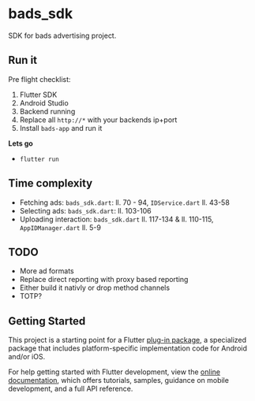 # bads_sdk

SDK for bads advertising project.


## Run it

Pre flight checklist:
1. Flutter SDK
2. Android Studio
3. Backend running
4. Replace all `http://*` with your backends ip+port
5. Install `bads-app` and run it

**Lets go**
- `flutter run`


## Time complexity

- Fetching ads: `bads_sdk.dart`: ll. 70 - 94, `IDService.dart` ll. 43-58
- Selecting ads: `bads_sdk.dart`: ll. 103-106
- Uploading interaction: `bads_sdk.dart` ll. 117-134 & ll. 110-115, `AppIDManager.dart` ll. 5-9


## TODO
- More ad formats
- Replace direct reporting with proxy based reporting 
- Either build it nativly or drop method channels
- TOTP?

## Getting Started

This project is a starting point for a Flutter
[plug-in package](https://flutter.dev/developing-packages/),
a specialized package that includes platform-specific implementation code for
Android and/or iOS.

For help getting started with Flutter development, view the
[online documentation](https://flutter.dev/docs), which offers tutorials,
samples, guidance on mobile development, and a full API reference.

